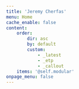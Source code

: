 ```yaml
---
title: 'Jeremy Cherfas'
menu: Home
cache_enable: false
content:
    order:
        dir: asc
        by: default
        custom:
            - _latest
            - _etp
            - _callout
    items: '@self.modular'
onpage_menu: false
---
```


